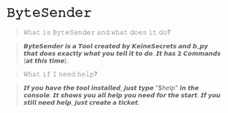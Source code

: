 # 𝙱𝚢𝚝𝚎𝚂𝚎𝚗𝚍𝚎𝚛 

> 𝚆𝚑𝚊𝚝 𝚒𝚜 𝙱𝚢𝚝𝚎𝚂𝚎𝚗𝚍𝚎𝚛 𝚊𝚗𝚍 𝚠𝚑𝚊𝚝 𝚍𝚘𝚎𝚜 𝚒𝚝 𝚍𝚘?

> 𝘽𝙮𝙩𝙚𝙎𝙚𝙣𝙙𝙚𝙧 𝙞𝙨 𝙖 𝙏𝙤𝙤𝙡 𝙘𝙧𝙚𝙖𝙩𝙚𝙙 𝙗𝙮 𝙆𝙚𝙞𝙣𝙚𝙎𝙚𝙘𝙧𝙚𝙩𝙨 𝙖𝙣𝙙 𝙗_𝙥𝙮
> 𝙩𝙝𝙖𝙩 𝙙𝙤𝙚𝙨 𝙚𝙭𝙖𝙘𝙩𝙡𝙮 𝙬𝙝𝙖𝙩 𝙮𝙤𝙪 𝙩𝙚𝙡𝙡 𝙞𝙩 𝙩𝙤 𝙙𝙤.
> 𝙄𝙩 𝙝𝙖𝙨 𝟮 𝘾𝙤𝙢𝙢𝙖𝙣𝙙𝙨 (𝙖𝙩 𝙩𝙝𝙞𝙨 𝙩𝙞𝙢𝙚).

> 𝚆𝚑𝚊𝚝 𝚒𝚏 𝙸 𝚗𝚎𝚎𝚍 𝚑𝚎𝚕𝚙?

> 𝙄𝙛 𝙮𝙤𝙪 𝙝𝙖𝙫𝙚 𝙩𝙝𝙚 𝙩𝙤𝙤𝙡 𝙞𝙣𝙨𝙩𝙖𝙡𝙡𝙚𝙙, 𝙟𝙪𝙨𝙩 𝙩𝙮𝙥𝙚 "$𝘩𝘦𝘭𝘱"
> 𝙞𝙣 𝙩𝙝𝙚 𝙘𝙤𝙣𝙨𝙤𝙡𝙚. 𝙄𝙩 𝙨𝙝𝙤𝙬𝙨 𝙮𝙤𝙪 𝙖𝙡𝙡 𝙝𝙚𝙡𝙥 𝙮𝙤𝙪 𝙣𝙚𝙚𝙙 𝙛𝙤𝙧 𝙩𝙝𝙚 𝙨𝙩𝙖𝙧𝙩.
> 𝙄𝙛 𝙮𝙤𝙪 𝙨𝙩𝙞𝙡𝙡 𝙣𝙚𝙚𝙙 𝙝𝙚𝙡𝙥, 𝙟𝙪𝙨𝙩 𝙘𝙧𝙚𝙖𝙩𝙚 𝙖 𝙩𝙞𝙘𝙠𝙚𝙩.
